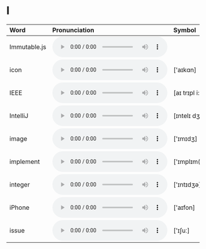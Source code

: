 
# I

| Word  | Pronunciation | Symbol |
| :-- | :-- | :-- |
| Immutable.js | <audio :src="$withBase('/audio/Immutabledot-js.mp3')" controls="controls" controlslist="nodownload"></audio> |  |
| icon | <audio :src="$withBase('/audio/icon.mp3')" controls="controls" controlslist="nodownload"></audio> | ['aɪkɑn] |
| IEEE | <audio :src="$withBase('/audio/IEEE.mp3')" controls="controls" controlslist="nodownload"></audio> | [aɪ trɪpl i:] |
| IntelliJ | <audio :src="$withBase('/audio/IntelliJ.mp3')" controls="controls" controlslist="nodownload"></audio> | [ɪntelɪ dʒeɪ] |
| image | <audio :src="$withBase('/audio/image.mp3')" controls="controls" controlslist="nodownload"></audio> | ['ɪmɪdʒ] |
| implement | <audio :src="$withBase('/audio/implement.mp3')" controls="controls" controlslist="nodownload"></audio> | ['ɪmplɪm(ə)nt] |
| integer | <audio :src="$withBase('/audio/integer.mp3')" controls="controls" controlslist="nodownload"></audio> | ['ɪntɪdʒə] |
| iPhone | <audio :src="$withBase('/audio/iPhone.mp3')" controls="controls" controlslist="nodownload"></audio> | ['aɪfon] |
| issue | <audio :src="$withBase('/audio/issue.mp3')" controls="controls" controlslist="nodownload"></audio> | ['ɪʃuː] |
